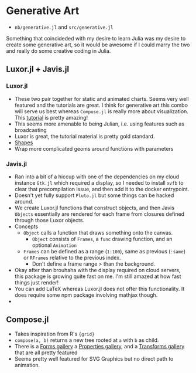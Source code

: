# Generative Art

* `nb/generative.jl` and `src/generative.jl`

Something that coincideded with my desire to learn Julia was my desire to create
some generative art, so it would be awesome if I could marry the two and really
do some creative coding in Julia.

## Luxor.jl + Javis.jl

### Luxor.jl

* These two pair together for static and animated charts. Seems very well 
  featured and the tutorials are great. I think for generative art this combo
  will serve us best whereas `Compose.jl` is really more about visualization.
  This [tutorial](http://juliagraphics.github.io/Luxor.jl/stable/tutorial/) is
  pretty amazing!
* This seems more amenable to being Julian, i.e. using features such as 
  broadcasting 
* Luxor is great, the tutorial material is pretty gold standard.
* [Shapes](http://juliagraphics.github.io/Luxor.jl/stable/simplegraphics/)
* Wrap more complicated geoms around functions with parameters

### Javis.jl

* Ran into a bit of a hiccup with one of the dependencies on my cloud instance 
  `Gtk.jl` which required a display, so I needed to install `xvfb` to clear that
  precompilation issue, and then add it to the docker entrypoint.
* Doesn't yet fully support `Pluto.jl` but some things can be hacked around.
* We create Luxor.jl functions that construct objects, and then 
  Javis `Objects` essentially are rendered for each frame from 
  closures defined through those Luxor objects.
* Concepts
  * `Object` calls a function that draws something onto the canvas.
    * `Object` consists of `Frames`, a `func` drawing function, and an
      optional `Animation`
  * `Frames` can be defined as a range (`1:100`), same as previous (`:same`) or
    `RFrames` relative to the previous index.
    * Don't define a frame range > than the background.
* Okay after than brouhaha with the display required on cloud servers, this 
  package is growing quite fast on me. I'm still amazed at how fast things
  just render!
* You can add LaTeX whereas Luxor.jl does not offer this functionality. It 
  does require some npm package involving mathjax though.
* 

## Compose.jl

* Takes inspiration from R's `{grid}`
* `compose(a, b)` returns a new tree rooted at `a` with `b` as child.
* There is a [Forms gallery](https://giovineitalia.github.io/Compose.jl/latest/gallery/forms/#forms_gallery)
  a [Properties gallery](https://giovineitalia.github.io/Compose.jl/latest/gallery/properties/), and 
  a [Transforms gallery](https://giovineitalia.github.io/Compose.jl/latest/gallery/transforms/) that 
  are all pretty featured 
* Seems pretty well featured for SVG Graphics but no direct path to animation.